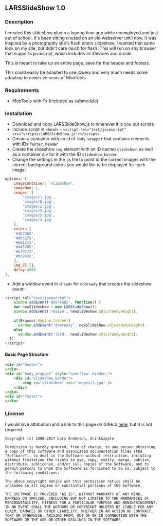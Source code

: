 ## LARSSlideShow 1.0

### Description
I created this slideshow plugin a looong time ago while unemployed and just out of school.  It's been sitting unused on an old webserver until now. It was inspired by a photography site's flash photo slideshow.  I wanted that same look on my site, but didn't care much for flash.  This will run on any browser that supports javascript, which includes all iDevices and droids.

This is meant to take up an entire page, save for the header and footers.

This could easily be adapted to use jQuery and very much needs some adapting to newer versions of MooTools.

### Requirements
- MooTools with Fx (Included as submodule)

### Installation
- Download and copy LARSSlideShow.js to wherever it is you put scripts
- Include script in `<head>` - `<script rel="text/javascript" src="scripts/LARSSlideShow.js"></script>`
- Create a container with an id of `body_wrapper` that contains elements with IDs `footer`, `header`
- Create the slideshow `img` element with an ID named `slideshow`, as well as a container div for it with the ID `slideshow_border`
- Change the settings in the .js file to point to the correct images with the correct background colors you would like to be displayed for each image:

```javascript
options: {
	imageContainer: 'slideshow',
	imageNum: 1,
	images: [
		'images/1.jpg',
		'images/6.jpg',
		'images/2.jpg',
		'images/3.jpg',
		'images/5.jpg',
		'images/4.jpg'
	],
	colors:[
	'#1D3362',
	'#db5278',
	'#681213',
	'#445289',
	'#b79f71',
	'#bc943c',
	],
	img_El:[],
	delay:4500
},
```

- Add a window event in `<head>` for `domready` that creates the slideshow event:

```javascript
<script rel="text/javascript">
	window.addEvent('domready', function() {
    var newSlideshow = new LARSlideShow();
    window.addEvent('resize', newSlideshow.adjustBodyHeight);
    
    if(Browser.Engine.trident)
      window.addEvent('domready', newSlideshow.adjustBodyHeight);
    else
      window.addEvent('load', newSlideshow.adjustBodyHeight);
  });
</script>
```

#### Basic Page Structure

```html
<div id="header">
</div>
<div id="body_wrapper" style="overflow: hidden;">
	<div id="slideshow_border">
		<img id="slideshow" src="images/1.jpg" />
	</div>
</div>
<div id="footer">
</div>
```

### License
I would love attribution and a link to this page on GitHub [here](https://github.com/larsacus/LARSSlideShow), but it is not required.

```
Copyright (c) 2008-2017 Lars Anderson, drink&apple

Permission is hereby granted, free of charge, to any person obtaining a copy of this software and associated documentation files (the "Software"), to deal in the Software without restriction, including without limitation the rights to use, copy, modify, merge, publish, distribute, sublicense, and/or sell copies of the Software, and to permit persons to whom the Software is furnished to do so, subject to the following conditions:

The above copyright notice and this permission notice shall be included in all copies or substantial portions of the Software.

THE SOFTWARE IS PROVIDED "AS IS", WITHOUT WARRANTY OF ANY KIND, EXPRESS OR IMPLIED, INCLUDING BUT NOT LIMITED TO THE WARRANTIES OF MERCHANTABILITY, FITNESS FOR A PARTICULAR PURPOSE AND NONINFRINGEMENT. IN NO EVENT SHALL THE AUTHORS OR COPYRIGHT HOLDERS BE LIABLE FOR ANY CLAIM, DAMAGES OR OTHER LIABILITY, WHETHER IN AN ACTION OF CONTRACT, TORT OR OTHERWISE, ARISING FROM, OUT OF OR IN CONNECTION WITH THE SOFTWARE OR THE USE OR OTHER DEALINGS IN THE SOFTWARE.
```
